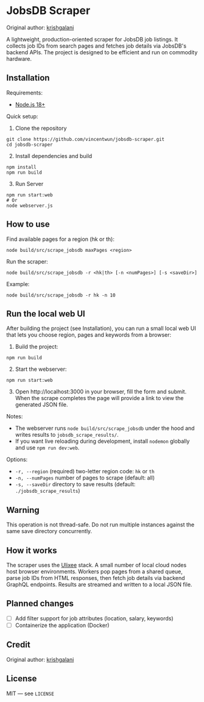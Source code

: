 # JobsDB Scraper

Original author: [krishgalani](https://github.com/krishgalani/jobsdb-scraper)

A lightweight, production-oriented scraper for JobsDB job listings. It collects job IDs from search pages and fetches job details via JobsDB's backend APIs. The project is designed to be efficient and run on commodity hardware.

## Installation

Requirements:

- [Node.js 18+](https://nodejs.org/en/download/)

Quick setup:

1. Clone the repository

```shell
git clone https://github.com/vincentwun/jobsdb-scraper.git
cd jobsdb-scraper
```

2. Install dependencies and build

```shell
npm install
npm run build
```

3. Run Server

```shell
npm run start:web
# Or
node webserver.js
```

## How to use

Find available pages for a region (hk or th):

```shell
node build/src/scrape_jobsdb maxPages <region>
```

Run the scraper:

```shell
node build/src/scrape_jobsdb -r <hk|th> [-n <numPages>] [-s <saveDir>]
```

Example:

```shell
node build/src/scrape_jobsdb -r hk -n 10
```

Run the local web UI
--------------------

After building the project (see Installation), you can run a small local web UI that lets you choose region, pages and keywords from a browser:

1. Build the project:

```shell
npm run build
```

2. Start the webserver:

```shell
npm run start:web
```

3. Open http://localhost:3000 in your browser, fill the form and submit. When the scrape completes the page will provide a link to view the generated JSON file.

Notes:
- The webserver runs `node build/src/scrape_jobsdb` under the hood and writes results to `jobsdb_scrape_results/`.
- If you want live reloading during development, install `nodemon` globally and use `npm run dev:web`.

Options:

- `-r, --region` (required) two-letter region code: `hk` or `th`
- `-n, --numPages` number of pages to scrape (default: all)
- `-s, --saveDir` directory to save results (default: `./jobsdb_scrape_results`)

## Warning

This operation is not thread-safe. Do not run multiple instances against the same save directory concurrently.

## How it works

The scraper uses the [Ulixee](https://nodejs.org/en/download/) stack. A small number of local cloud nodes host browser environments. Workers pop pages from a shared queue, parse job IDs from HTML responses, then fetch job details via backend GraphQL endpoints. Results are streamed and written to a local JSON file.

## Planned changes

- [ ] Add filter support for job attributes (location, salary, keywords)
- [ ] Containerize the application (Docker)

## Credit

Original author: [krishgalani](https://github.com/krishgalani)

## License

MIT — see `LICENSE`